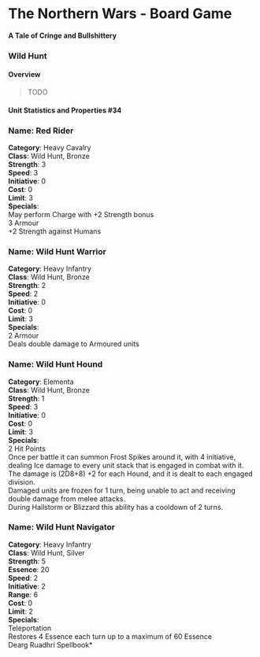 The Northern Wars - Board Game
==============================

**A Tale of Cringe and Bullshittery**

### Wild Hunt

#### Overview

>   TODO

#### Unit Statistics and Properties \#34

### Name: Red Rider

**Category**: Heavy Cavalry  
**Class**: Wild Hunt, Bronze  
**Strength**: 3  
**Speed**: 3  
**Initiative**: 0  
**Cost**: 0  
**Limit**: 3  
**Specials**:  
May perform Charge with +2 Strength bonus  
3 Armour  
+2 Strength against Humans

### Name: Wild Hunt Warrior

**Category**: Heavy Infantry  
**Class**: Wild Hunt, Bronze  
**Strength**: 2  
**Speed**: 2  
**Initiative**: 0  
**Cost**: 0  
**Limit**: 3  
**Specials**:  
2 Armour  
Deals double damage to Armoured units

### Name: Wild Hunt Hound

**Category**: Elementa  
**Class**: Wild Hunt, Bronze  
**Strength**: 1  
**Speed**: 3  
**Initiative**: 0   
**Cost**: 0  
**Limit**: 3  
**Specials**:  
2 Hit Points  
Once per battle it can summon Frost Spikes around it, with 4 initiative, dealing
Ice damage to every unit stack that is engaged in combat with it. The damage is
(2D8+8) +2 for each Hound, and it is dealt to each engaged division.  
Damaged units are frozen for 1 turn, being unable to act and receiving double
damage from melee attacks.  
During Hailstorm or Blizzard this ability has a cooldown of 2 turns.

### Name: Wild Hunt Navigator

**Category**: Heavy Infantry  
**Class**: Wild Hunt, Silver  
**Strength**: 5  
**Essence**: 20  
**Speed**: 2  
**Initiative**: 2  
**Range**: 6  
**Cost**: 0  
**Limit**: 2  
**Specials**:  
Teleportation  
Restores 4 Essence each turn up to a maximum of 60 Essence  
Dearg Ruadhri Spellbook\*
